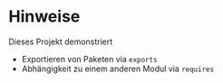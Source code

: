 # Hinweise

Dieses Projekt demonstriert 

* Exportieren von Paketen via `exports`
* Abhängigkeit zu einem anderen Modul via `requires`

